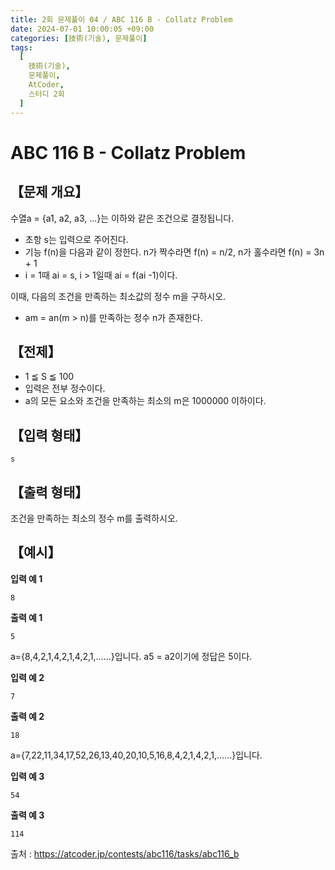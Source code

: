 ```yaml
---
title: 2회 문제풀이 04 / ABC 116 B - Collatz Problem
date: 2024-07-01 10:00:05 +09:00
categories: [技術(기술), 문제풀이]
tags:
  [
    技術(기술),
    문제풀이,
    AtCoder,
    스터디 2회
  ]
---
```

# ABC 116 B - Collatz Problem
## 【문제 개요】
수열a = {a1, a2, a3, ...}는 이하와 같은 조건으로 결정됩니다.
- 초항 s는 입력으로 주어진다.
- 기능 f(n)을 다음과 같이 정한다. n가 짝수라면 f(n) = n/2, n가 홀수라면 f(n) = 3n + 1
- i = 1때  ai = s, i > 1일때 ai = f(ai -1)이다.

이때, 다음의 조건을 만족하는 최소값의 정수 m을 구하시오.
- am = an(m > n)를 만족하는 정수 n가 존재한다.


## 【전제】
- 1 ≦ S ≦ 100
- 입력은 전부 정수이다.
- a의 모든 요소와 조건을 만족하는 최소의 m은 1000000 이하이다.

## 【입력 형태】
```
s
```

## 【출력 형태】
조건을 만족하는 최소의 정수 m를 출력하시오.

## 【예시】

**입력 예 1**

```
8
```

**출력 예 1**

```
5
```
a={8,4,2,1,4,2,1,4,2,1,......}입니다. a5 = a2이기에 정답은 5이다.

**입력 예 2**

```
7
```

**출력 예 2**

```
18
```
a={7,22,11,34,17,52,26,13,40,20,10,5,16,8,4,2,1,4,2,1,......}입니다.

**입력 예 3**

```
54
```

**출력 예 3**

```
114
```

출처 : <a href="https://atcoder.jp/contests/abc116/tasks/abc116_b">https://atcoder.jp/contests/abc116/tasks/abc116_b</a> 